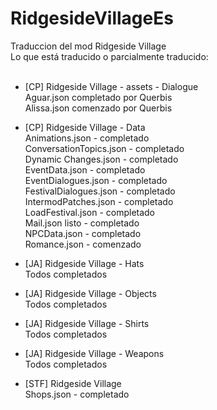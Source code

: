 # RidgesideVillageEs</br>
Traduccion del mod Ridgeside Village</br>
Lo que está traducido o parcialmente traducido:</br>
</br>
- [CP] Ridgeside Village - assets - Dialogue</br>
  Aguar.json completado por Querbis</br>
  Alissa.json comenzado por Querbis</br>
- [CP] Ridgeside Village - Data</br>
  Animations.json - completado</br>
  ConversationTopics.json - completado</br>
  Dynamic Changes.json - completado</br>
  EventData.json - completado</br>
  EventDialogues.json - completado</br>
  FestivalDialogues.json - completado</br>
  IntermodPatches.json - completado</br>
  LoadFestival.json - completado</br>
  Mail.json listo - completado</br>
  NPCData.json - completado</br>
  Romance.json - comenzado</br>
  
- [JA] Ridgeside Village - Hats</br>
  Todos completados</br>
- [JA] Ridgeside Village - Objects</br>
  Todos completados</br>
- [JA] Ridgeside Village - Shirts</br>
  Todos completados</br>
- [JA] Ridgeside Village - Weapons</br>
  Todos completados</br>
  
- [STF] Ridgeside Village</br>
  Shops.json - completado</br>
